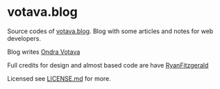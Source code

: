 # votava.blog

Source codes of [votava.blog](https://votava.blog). Blog with some articles and notes for web developers.

Blog writes [Ondra Votava](https://ondra.votava.it)  


Full credits for design and almost based code are have [RyanFitzgerald](https://github.com/RyanFitzgerald/devblog)
 
Licensed see [LICENSE.md](LICENSE.md) for more.



